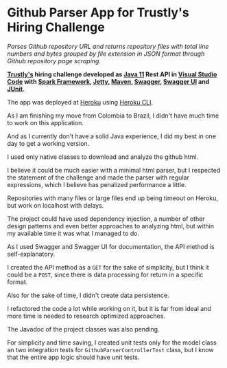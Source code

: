 # Github Parser App for Trustly's Hiring Challenge

*Parses Github repository URL and returns repository files with total line numbers and bytes grouped by file extension in JSON format through Github repository page scraping.*

**[Trustly's](https://www.trustly.net) hiring challenge developed as [Java 11](https://www.oracle.com/java/technologies/javase-jdk11-downloads.html) Rest API in [Visual Studio Code](https://code.visualstudio.com/docs/languages/java) with [Spark Framework](http://sparkjava.com), [Jetty](https://www.eclipse.org/jetty), [Maven](https://maven.apache.org), [Swagger](https://swagger.io), [Swagger UI](https://swagger.io/tools/swagger-ui) and [JUnit](https://junit.org).**

The app was deployed at [Heroku](http://githubparser.herokuapp.com) using [Heroku CLI](https://devcenter.heroku.com/articles/heroku-cli).

As I am finishing my move from Colombia to Brazil, I didn't have much time to work on this application.

And as I currently don't have a solid Java experience, I did my best in one day to get a working version.

I used only native classes to download and analyze the github html.

I believe it could be much easier with a minimal html parser, but I respected the statement of the challenge and made the parser with regular expressions, which I believe has penalized performance a little.

Repositories with many files or large files end up being timeout on Heroku, but work on localhost with delays.

The project could have used dependency injection, a number of other design patterns and even better approaches to analyzing html, but within my available time it was what I managed to do.

As I used Swagger and Swagger UI for documentation, the API method is self-explanatory.

I created the API method as a `GET` for the sake of simplicity, but I think it could be a `POST`, since there is data processing for return in a specific format.

Also for the sake of time, I didn't create data persistence.

I refactored the code a lot while working on it, but it is far from ideal and more time is needed to research optimized approaches.

The Javadoc of the project classes was also pending.

For simplicity and time saving, I created unit tests only for the model class an two integration tests for `GithubParserControllerTest` class, but I know that the entire app logic should have unit tests.